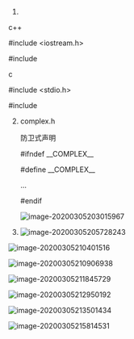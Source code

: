 1. 

c++

#include <iostream.h>

#include <iosttream>

c

#include <stdio.h>

#include <cstdio>



2. complex.h

   防卫式声明

   #ifndef  \_\_COMPLEX\_\_

   

   #define  \_\_COMPLEX\_\_

   ...

   

   #endif

   ![image-20200305203015967](C:\Users\Monster\AppData\Roaming\Typora\typora-user-images\image-20200305203015967.png)

3. ![image-20200305205728243](C:\Users\Monster\AppData\Roaming\Typora\typora-user-images\image-20200305205728243.png)



![image-20200305210401516](C:\Users\Monster\AppData\Roaming\Typora\typora-user-images\image-20200305210401516.png)

![image-20200305210906938](C:\Users\Monster\AppData\Roaming\Typora\typora-user-images\image-20200305210906938.png)

![image-20200305211845729](C:\Users\Monster\AppData\Roaming\Typora\typora-user-images\image-20200305211845729.png)

![image-20200305212950192](C:\Users\Monster\AppData\Roaming\Typora\typora-user-images\image-20200305212950192.png)

![image-20200305213501434](C:\Users\Monster\AppData\Roaming\Typora\typora-user-images\image-20200305213501434.png)

![image-20200305215814531](C:\Users\Monster\AppData\Roaming\Typora\typora-user-images\image-20200305215814531.png)